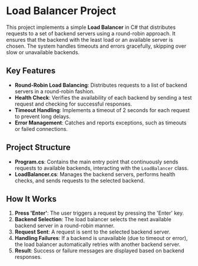# Load Balancer Project

This project implements a simple **Load Balancer** in C# that distributes requests to a set of backend servers using a round-robin approach. It ensures that the backend with the least load or an available server is chosen. The system handles timeouts and errors gracefully, skipping over slow or unavailable backends.

## Key Features
- **Round-Robin Load Balancing**: Distributes requests to a list of backend servers in a round-robin fashion.
- **Health Check**: Verifies the availability of each backend by sending a test request and checking for successful responses.
- **Timeout Handling**: Implements a timeout of 2 seconds for each request to prevent long delays.
- **Error Management**: Catches and reports exceptions, such as timeouts or failed connections.

## Project Structure
- **Program.cs**: Contains the main entry point that continuously sends requests to available backends, interacting with the `LoadBalancer` class.
- **LoadBalancer.cs**: Manages the backend servers, performs health checks, and sends requests to the selected backend.

## How It Works
1. **Press 'Enter'**: The user triggers a request by pressing the 'Enter' key.
2. **Backend Selection**: The load balancer selects the next available backend server in a round-robin manner.
3. **Request Sent**: A request is sent to the selected backend server.
4. **Handling Failures**: If a backend is unavailable (due to timeout or error), the load balancer automatically retries with another backend server.
5. **Result**: Success or failure messages are displayed based on backend responses.